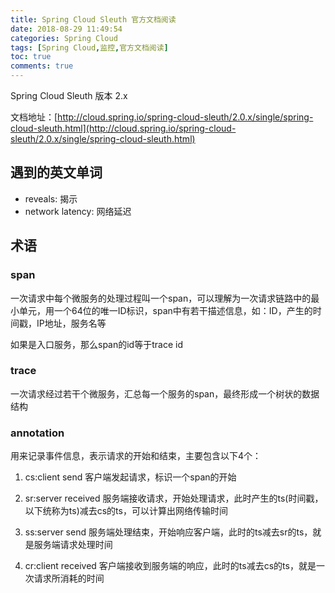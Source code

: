 ```yaml
---
title: Spring Cloud Sleuth 官方文档阅读
date: 2018-08-29 11:49:54
categories: Spring Cloud
tags: [Spring Cloud,监控,官方文档阅读]
toc: true
comments: true
---
```

Spring Cloud Sleuth 版本 2.x

文档地址：[http://cloud.spring.io/spring-cloud-sleuth/2.0.x/single/spring-cloud-sleuth.html](http://cloud.spring.io/spring-cloud-sleuth/2.0.x/single/spring-cloud-sleuth.html)

## 遇到的英文单词

* reveals: 揭示
* network latency: 网络延迟

## 术语
### span

一次请求中每个微服务的处理过程叫一个span，可以理解为一次请求链路中的最小单元，用一个64位的唯一ID标识，span中有若干描述信息，如：ID，产生的时间戳，IP地址，服务名等

如果是入口服务，那么span的id等于trace id
### trace

一次请求经过若干个微服务，汇总每一个服务的span，最终形成一个树状的数据结构
### annotation
用来记录事件信息，表示请求的开始和结束，主要包含以下4个：

1. cs:client send 客户端发起请求，标识一个span的开始
2. sr:server received 服务端接收请求，开始处理请求，此时产生的ts(时间戳，以下统称为ts)减去cs的ts，可以计算出网络传输时间

3. ss:server send 服务端处理结束，开始响应客户端，此时的ts减去sr的ts，就是服务端请求处理时间
4. cr:client received 客户端接收到服务端的响应，此时的ts减去cs的ts，就是一次请求所消耗的时间





